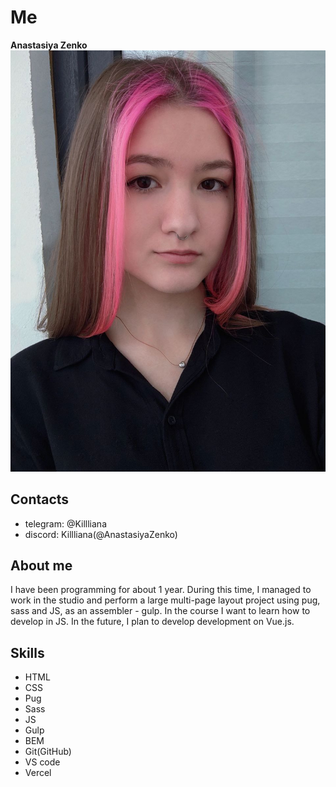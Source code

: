 # Me
__Anastasiya Zenko__  
![My photo](https://github.com/AnastasiyaZenko/rsschool-cv/blob/gh-pages/546b48b9-c6e1-41fe-8c3c-86b32af3bdaa.jpg)
## Contacts
* telegram: @Killliana
* discord: Killliana(@AnastasiyaZenko)

## About me
I have been programming for about 1 year. During this time, I managed to work in the studio and perform a large multi-page layout project using pug, sass and JS, as an assembler - gulp. In the course I want to learn how to develop in JS. In the future, I plan to develop development on Vue.js.

## Skills
* HTML 
* CSS
* Pug
* Sass
* JS
* Gulp
* BEM
* Git(GitHub)
* VS code 
* Vercel
